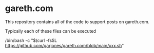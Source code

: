# gareth.com

This repository contains all of the code to support posts on gareth.com.


Typically each of these files can be executed

/bin/bash -c "$(curl -fsSL https://github.com/garjones/gareth.com/blob/main/xxx.sh"
